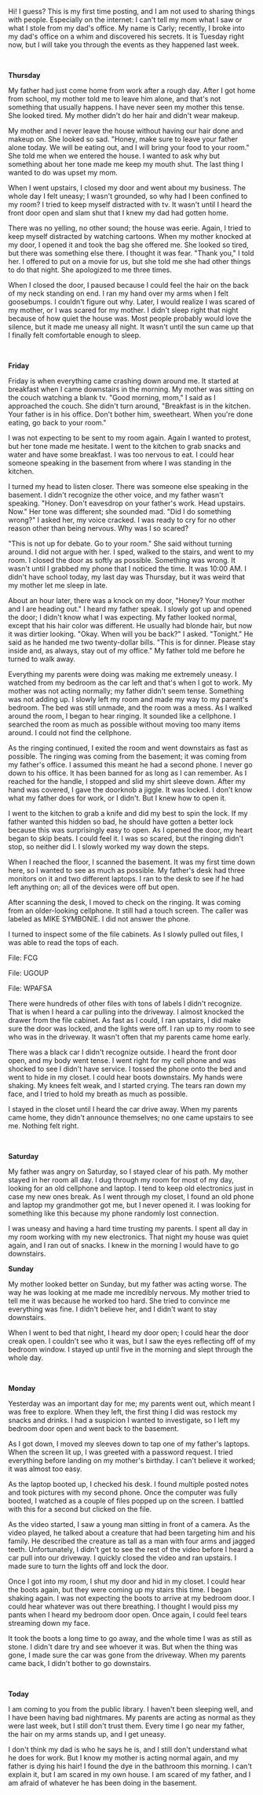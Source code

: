  Hi! I guess? This is my first time posting, and I am not used to sharing things with people. Especially on the internet: I can't tell my mom what I saw or what I stole from my dad's office. My name is Carly; recently, I broke into my dad's office on a whim and discovered his secrets. It is Tuesday right now, but I will take you through the events as they happened last week.

&#x200B;

**Thursday**

My father had just come home from work after a rough day. After I got home from school, my mother told me to leave him alone, and that's not something that usually happens. I have never seen my mother this tense. She looked tired. My mother didn't do her hair and didn't wear makeup.

My mother and I never leave the house without having our hair done and makeup on. She looked so sad. "Honey, make sure to leave your father alone today. We will be eating out, and I will bring your food to your room." She told me when we entered the house. I wanted to ask why but something about her tone made me keep my mouth shut. The last thing I wanted to do was upset my mom.

When I went upstairs, I closed my door and went about my business. The whole day I felt uneasy; I wasn't grounded, so why had I been confined to my room? I tried to keep myself distracted with tv. It wasn't until I heard the front door open and slam shut that I knew my dad had gotten home.

There was no yelling, no other sound; the house was eerie. Again, I tried to keep myself distracted by watching cartoons. When my mother knocked at my door, I opened it and took the bag she offered me. She looked so tired, but there was something else there. I thought it was fear. "Thank you," I told her. I offered to put on a movie for us, but she told me she had other things to do that night. She apologized to me three times.

When I closed the door, I paused because I could feel the hair on the back of my neck standing on end. I ran my hand over my arms when I felt goosebumps. I couldn't figure out why. Later, I would realize I was scared of my mother, or I was scared for my mother. I didn't sleep right that night because of how quiet the house was. Most people probably would love the silence, but it made me uneasy all night. It wasn't until the sun came up that I finally felt comfortable enough to sleep.

&#x200B;

**Friday**

Friday is when everything came crashing down around me. It started at breakfast when I came downstairs in the morning. My mother was sitting on the couch watching a blank tv. "Good morning, mom," I said as I approached the couch. She didn't turn around, "Breakfast is in the kitchen. Your father is in his office. Don't bother him, sweetheart. When you're done eating, go back to your room."

I was not expecting to be sent to my room again. Again I wanted to protest, but her tone made me hesitate. I went to the kitchen to grab snacks and water and have some breakfast. I was too nervous to eat. I could hear someone speaking in the basement from where I was standing in the kitchen.

I turned my head to listen closer. There was someone else speaking in the basement. I didn't recognize the other voice, and my father wasn't speaking. "Honey. Don't eavesdrop on your father's work. Head upstairs. Now." Her tone was different; she sounded mad. "Did I do something wrong?" I asked her, my voice cracked. I was ready to cry for no other reason other than being nervous. Why was I so scared?

"This is not up for debate. Go to your room." She said without turning around. I did not argue with her. I sped, walked to the stairs, and went to my room. I closed the door as softly as possible. Something was wrong. It wasn't until I grabbed my phone that I noticed the time. It was 10:00 AM. I didn't have school today, my last day was Thursday, but it was weird that my mother let me sleep in late.

About an hour later, there was a knock on my door, "Honey? Your mother and I are heading out." I heard my father speak. I slowly got up and opened the door; I didn't know what I was expecting. My father looked normal, except that his hair color was different. He usually had blonde hair, but now it was dirtier looking. "Okay. When will you be back?" I asked. "Tonight." He said as he handed me two twenty-dollar bills. "This is for dinner. Please stay inside and, as always, stay out of my office." My father told me before he turned to walk away.

Everything my parents were doing was making me extremely uneasy. I watched from my bedroom as the car left and that's when I got to work. My mother was not acting normally; my father didn't seem tense. Something was not adding up. I slowly left my room and made my way to my parent's bedroom. The bed was still unmade, and the room was a mess. As I walked around the room, I began to hear ringing. It sounded like a cellphone. I searched the room as much as possible without moving too many items around. I could not find the cellphone.

As the ringing continued, I exited the room and went downstairs as fast as possible. The ringing was coming from the basement; it was coming from my father's office. I assumed this meant he had a second phone. I never go down to his office. It has been banned for as long as I can remember. As I reached for the handle, I stopped and slid my shirt sleeve down. After my hand was covered, I gave the doorknob a jiggle. It was locked. I don't know what my father does for work, or I didn't. But I knew how to open it.

I went to the kitchen to grab a knife and did my best to spin the lock. If my father wanted this hidden so bad, he should have gotten a better lock because this was surprisingly easy to open. As I opened the door, my heart began to skip beats. I could feel it. I was so scared, but the ringing didn't stop, so neither did I. I slowly worked my way down the steps.

When I reached the floor, I scanned the basement. It was my first time down here, so I wanted to see as much as possible. My father's desk had three monitors on it and two different laptops. I ran to the desk to see if he had left anything on; all of the devices were off but open.

After scanning the desk, I moved to check on the ringing. It was coming from an older-looking cellphone. It still had a touch screen. The caller was labeled as MIKE SYMBONIE. I did not answer the phone.

I turned to inspect some of the file cabinets. As I slowly pulled out files, I was able to read the tops of each.

File: FCG

File: UGOUP

File: WPAFSA

There were hundreds of other files with tons of labels I didn't recognize. That is when I heard a car pulling into the driveway. I almost knocked the drawer from the file cabinet. As fast as I could, I ran upstairs, I did make sure the door was locked, and the lights were off. I ran up to my room to see who was in the driveway. It wasn't often that my parents came home early.

There was a black car I didn't recognize outside. I heard the front door open, and my body went tense. I went right for my cell phone and was shocked to see I didn't have service. I tossed the phone onto the bed and went to hide in my closet. I could hear boots downstairs. My hands were shaking. My knees felt weak, and I started crying. The tears ran down my face, and I tried to hold my breath as much as possible.

﻿I stayed in the closet until I heard the car drive away. When my parents came home, they didn't announce themselves; no one came upstairs to see me. Nothing felt right.

&#x200B;

**Saturday**

My father was angry on Saturday, so I stayed clear of his path. My mother stayed in her room all day. I dug through my room for most of my day, looking for an old cellphone and laptop. I tend to keep old electronics just in case my new ones break. As I went through my closet, I found an old phone and laptop my grandmother got me, but I never opened it. I was looking for something like this because my phone randomly lost connection.

I was uneasy and having a hard time trusting my parents. I spent all day in my room working with my new electronics. That night my house was quiet again, and I ran out of snacks. I knew in the morning I would have to go downstairs.

 

**Sunday**

My mother looked better on Sunday, but my father was acting worse. The way he was looking at me made me incredibly nervous. My mother tried to tell me it was because he worked too hard. She tried to convince me everything was fine. I didn't believe her, and I didn't want to stay downstairs.

When I went to bed that night, I heard my door open; I could hear the door creak open. I couldn't see who it was, but I saw the eyes reflecting off of my bedroom window. I stayed up until five in the morning and slept through the whole day.

&#x200B;

**Monday**

Yesterday was an important day for me; my parents went out, which meant I was free to explore. When they left, the first thing I did was restock my snacks and drinks. I had a suspicion I wanted to investigate, so I left my bedroom door open and went back to the basement.

As I got down, I moved my sleeves down to tap one of my father's laptops. When the screen lit up, I was greeted with a password request. I tried everything before landing on my mother's birthday. I can't believe it worked; it was almost too easy.

As the laptop booted up, I checked his desk. I found multiple posted notes and took pictures with my second phone. Once the computer was fully booted, I watched as a couple of files popped up on the screen. I battled with this for a second but clicked on the file.

As the video started, I saw a young man sitting in front of a camera. As the video played, he talked about a creature that had been targeting him and his family. He described the creature as tall as a man with four arms and jagged teeth. Unfortunately, I didn't get to see the rest of the video before I heard a car pull into our driveway. I quickly closed the video and ran upstairs. I made sure to turn the lights off and lock the door.

Once I got into my room, I shut my door and hid in my closet. I could hear the boots again, but they were coming up my stairs this time. I began shaking again. I was not expecting the boots to arrive at my bedroom door. I could hear whatever was out there breathing. I thought I would piss my pants when I heard my bedroom door open. Once again, I could feel tears streaming down my face.

It took the boots a long time to go away, and the whole time I was as still as stone. I didn't dare try and see whoever it was. But when the thing was gone, I made sure the car was gone from the driveway. When my parents came back, I didn't bother to go downstairs.

&#x200B;

**Today**

I am coming to you from the public library. I haven't been sleeping well, and I have been having bad nightmares. My parents are acting as normal as they were last week, but I still don't trust them. Every time I go near my father, the hair on my arms stands up, and I get uneasy.

I don't think my dad is who he says he is, and I still don't understand what he does for work. But I know my mother is acting normal again, and my father is dying his hair! I found the dye in the bathroom this morning. I can't explain it, but I am scared in my own house. I am scared of my father, and I am afraid of whatever he has been doing in the basement.